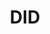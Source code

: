 ---
title: "DID"
layout: category
permalink: /categories/DID/
author_profile: true
taxonomy: DID
sidebar:
  nav: "categories"
---
